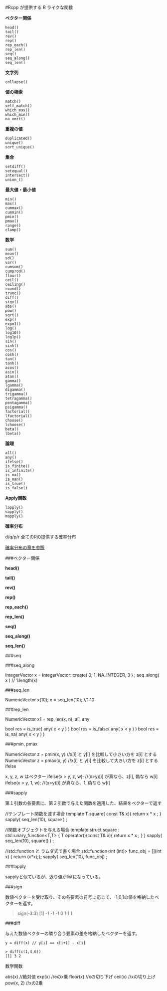 #Rcpp が提供する R ライクな関数

**ベクター関係**

```
head()
tail()
rev()
rep()
rep_each()
rep_len()
seq()
seq_along()
seq_len()

```
**文字列**

```
collapse()
```
**値の検索**

```
match()
self_match()
which_max()
which_min()
na_omit()
```


**重複の値**

```
duplicated()
unique()
sort_unique()
```

**集合**

```
setdiff()
setequal()
intersect()
union_()
```

**最大値・最小値**

```
min()
max()
cummax()
cummin()
pmin()
pmax()
range()
clamp()
```

**数学**

```
sum()
mean()
sd()
var()
cumsum()
cumprod()
floor()
ceil()
ceiling()
round()
trunc()
diff()
sign()
abs()
pow()
sqrt()
exp()
expm1()
log()
log10()
log1p()
sin()
sinh()
cos()
cosh()
tan()
tanh()
acos()
asin()
atan()
gamma()
lgamma()
digamma()
trigamma()
tetragamma()
pentagamma()
psigamma()
factorial()
lfactorial()
choose()
lchoose()
beta()
lbeta()
```

**論理**

```
all()
any()
ifelse()
is_finite()
is_infinite()
is_na()
is_nan()
is_true()
is_false()
```
**Apply関数**
```
lapply()
sapply()
mapply()
```


**確率分布**

d/q/p/r 全てのRの提供する確率分布

[確率分布の章を参照](prob_distributions.md)



###ベクター関係

**head()**

**tail()**

**rev()**

**rep()**


**rep_each()**


**rep_len()**

**seq()**

**seq_along()**

**seq_len()**



###seq


###seq_along

IntegerVector x = IntegerVector::create( 0, 1, NA_INTEGER, 3 ) ;
seq_along( x ) // 1:length(x)

###seq_len

NumericVector x(10);
x = seq_len(10); //1:10







###rep_len

NumericVector x1 = rep_len(x, n);
all, any


bool res = is_true( any( x < y ) )
bool res = is_false( any( x < y ) )
bool res = is_na( any( x < y ) )




###pmin, pmax


NumericVector z = pmin(x, y)  //x[i] と y[i] を比較して小さい方を z[i] とする
NumericVector z = pmax(x, y)  //x[i] と y[i] を比較して大きい方を z[i] とする
ifelse

x, y, z, w はベクター
ifelse(x > y, z, w);   //(x>y)[i] が真なら、z[i], 偽なら w[i] 
ifelse(x > y, 1, w);   //(x>y)[i] が真なら、1, 偽なら w[i] 


###sapply

第１引数の各要素に、第２引数で与えた関数を適用した、結果をベクターで返す

//テンプレート関数を渡す場合
template <typename T>
T square( const T& x){
    return x * x ;
}
sapply( seq_len(10), square<int> ) ;

//関数オブジェクトを与える場合
template <typename T>
struct square : std::unary_function<T,T> {
    T operator()(const T& x){
        return x * x ;
    }
}
sapply( seq_len(10), square<int>() ) ;

//std::function と ラムダ式で書く場合
 std::function<int (int)> func_obj = [](int x) { return (x*x);};
 sapply( seq_len(10), func_obj) ;


###lapply

sapplyと似ているが、返り値がlistになっている。

###sign

数値ベクターを受け取り、その各要素の符号に応じて、-1,0,1の値を格納したベクターを返す。

> sign(-3:3)
[1] -1 -1 -1  0  1  1  1


###diff

与えた数値ベクターの隣り合う要素の差を格納したベクターを返す。

```
y = diff(x) // y[i] == x[i+1] - x[i]
```

```
> diff(c(1,4,6))
[1] 3 2
```

数学関数


abs(x) //絶対値
exp(x) //eのx乗
floor(x) //xの切り下げ
ceil(x) //xの切り上げ
pow(x, 2)  //xの2乗



```



